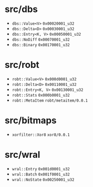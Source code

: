 src/dbs
======

* `dbs::Value<V>`    `0x00020001_u32`
* `dbs::Delta<D>`    `0x00030001_u32`
* `dbs::Entry<K, V>` `0x00050001_u32`
* `dbs::NoDiff`      `0x00070001_u32`
* `dbs::Binary`      `0x00170001_u32`

src/robt
========

* `robt::Value<V>`      `0x000d0001_u32`
* `robt::Delta<D>`      `0x00110001_u32`
* `robt::Entry<K, V>`   `0x00130001_u32`
* `robt::Stats`         `0x000b0001_u32`
* `robt::MetaItem`      `robt/metaitem/0.0.1`

src/bitmaps
===========

* `xorfilter::Xor8`     `xor8/0.0.1`

src/wral
========
* `wral::Entry`         `0x001d0001_u32`
* `wral::Batch`         `0x001f0001_u32`
* `wral::NoState`       `0x00250001_u32`
